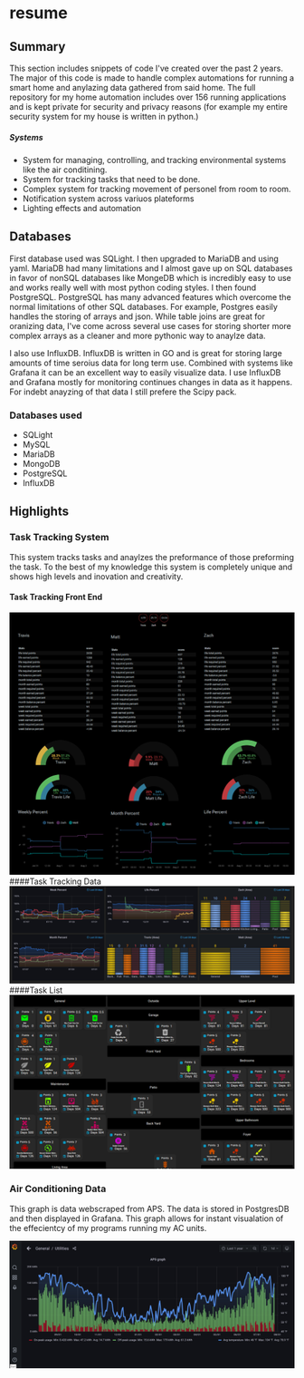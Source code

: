 # resume
## Summary

This section includes snippets of code I've created over the past 2 years. The major of this code is made to handle complex automations for running a smart home and anylazing data gathered from said home. The full repository for my home automation includes over 156 running applications and is kept private for security and privacy reasons (for example my entire security system for my house is written in python.)

##### Systems
+ System for managing, controlling, and tracking environmental systems like the air conditining.
+ System for tracking tasks that need to be done.
+ Complex system for tracking movement of personel from room to room.
+ Notification system across variuos plateforms
+ Lighting effects and automation 


## Databases

First database used was SQLight. I then upgraded to MariaDB and using yaml. MariaDB had many limitations and I almost gave up on SQL databases in favor of nonSQL databases like MongeDB which is incredibly easy to use and works really well with most python coding styles. I then found PostgreSQL. PostgreSQL has many advanced features which overcome the normal limitations of other SQL databases. For example, Postgres easily handles the storing of arrays and json. While table joins are great for oranizing data, I've come across several use cases for storing shorter more complex arrays as a cleaner and more pythonic way to anaylze data.

I also use InfluxDB. InfluxDB is written in GO and is great for storing large amounts of time seroius data for long term use. Combined with systems like Grafana it can be an excellent way to easily visualize data. I use InfluxDB and Grafana mostly for monitoring continues changes in data as it happens. For indebt anayzing of that data I still prefere the Scipy pack.

### Databases used
+ SQLight
+ MySQL
+ MariaDB
+ MongoDB
+ PostgreSQL
+ InfluxDB



## Highlights

### Task Tracking System

This system tracks tasks and anaylzes the preformance of those preforming the task. To the best of my knowledge this system is completely unique and shows high levels and inovation and creativity.

#### Task Tracking Front End
![Task Front End](https://github.com/Travis-Prall/resume/blob/main/pics/chore_front_end.png "Task Front End")
####Task Tracking Data
![Chore Data Graph](https://github.com/Travis-Prall/resume/blob/main/pics/chore_data.png "Chore Data")
####Task List
![Task List](https://github.com/Travis-Prall/resume/blob/main/pics/chore_list.png "Task List")


### Air Conditioning Data

This graph is data webscraped from APS. The data is stored in PostgresDB and then displayed in Grafana. This graph allows for instant visualation of the effecientcy of my programs running my AC units.

![Grafana](https://github.com/Travis-Prall/resume/blob/main/pics/grafana_ac_data.png "Grafana AC Graph")
